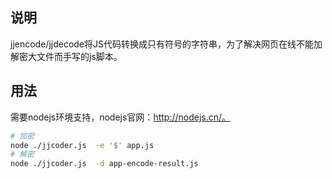 ## 说明

jjencode/jjdecode将JS代码转换成只有符号的字符串，为了解决网页在线不能加解密大文件而手写的js脚本。



## 用法

需要nodejs环境支持，nodejs官网：http://nodejs.cn/。

```bash
# 加密
node ./jjcoder.js  -e '$' app.js
# 解密
node ./jjcoder.js  -d app-encode-result.js 
```

